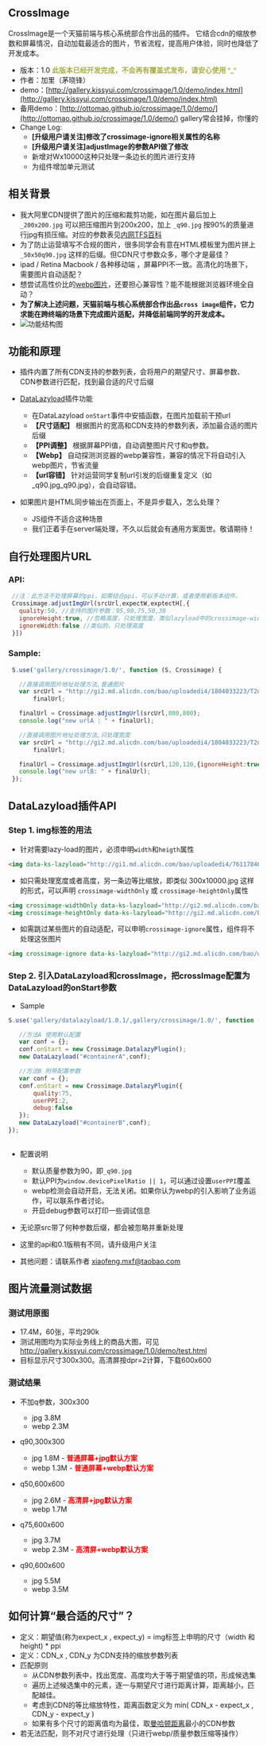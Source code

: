 ## CrossImage

CrossImage是一个天猫前端与核心系统部合作出品的插件。
它结合cdn的缩放参数和屏幕情况，自动加载最适合的图片，节省流程，提高用户体验，同时也降低了开发成本。

* 版本：1.0 <strong style="color:#A8AD42;">此版本已经开发完成，不会再有覆盖式发布，请安心使用 ^_^</strong>
* 作者：加里（茅晓锋）
* demo：[http://gallery.kissyui.com/crossimage/1.0/demo/index.html](http://gallery.kissyui.com/crossimage/1.0/demo/index.html)
* 备用demo：[http://ottomao.github.io/crossimage/1.0/demo/](http://ottomao.github.io/crossimage/1.0/demo/) gallery常会挂掉，你懂的
* Change Log:
  * **[升级用户请关注]修改了crossimage-ignore相关属性的名称**
  * **[升级用户请关注]adjustImage的参数API做了修改**
  * 新增对Wx10000这种只处理一条边长的图片进行支持
  * 为组件增加单元测试 


## 相关背景

   * 我大阿里CDN提供了图片的压缩和裁剪功能，如在图片最后加上 ```_200x200.jpg``` 可以把压缩图片到200x200，加上 ```_q90.jpg``` 按90%的质量进行jpg有损压缩。对应的参数表见[内网TFS百科](http://baike.corp.taobao.com/index.php/CS_RD/tfs/http_server#.E5.B0.BA.E5.AF.B8.E7.94.B3.E8.AF.B7.E6.B5.81.E7.A8.8B)
   * 为了防止运营填写不合规的图片，很多同学会有意在HTML模板里为图片拼上 ```_50x50q90.jpg``` 这样的后缀。但CDN尺寸参数众多，哪个才是最佳？
   * ipad / Retina Macbook / 各种移动端 ，屏幕PPI不一致。高清化的场景下，需要图片自动适配？
   * 想尝试高性价比的[webp图片](https://developers.google.com/speed/webp/)，还要担心兼容性？能不能根据浏览器环境全自动？
   * **为了解决上述问题，天猫前端与核心系统部合作出品```cross image```组件，它力求能在跨终端的场景下完成图片适配，并降低前端同学的开发成本。**
   * ![功能结构图](http://gtms01.alicdn.com/tps/i1/T14TEnFKxbXXaJE4Yg-1027-382.png_720x720.jpg)
   
## 功能和原理

   * 插件内置了所有CDN支持的参数列表，会将用户的期望尺寸、屏幕参数、CDN参数进行匹配，找到最合适的尺寸后缀

   * [DataLazyload](http://gallery.kissyui.com/datalazyload/1.0.1/guide/index.html)插件功能
     * 在DataLazyload ```onStart```事件中安插函数，在图片加载前干预url
     * **【尺寸适配】** 根据图片的宽高和CDN支持的参数列表，添加最合适的图片后缀
     * **【PPI调整】** 根据屏幕PPI值，自动调整图片尺寸和q参数。
     * **【Webp】** 自动探测浏览器的webp兼容性，兼容的情况下将自动引入webp图片，节省流量
     * **【url容错】** 针对运营同学复制url引发的后缀重复定义（如 _q90.jpg_q90.jpg），会自动容错。

   * 如果图片是HTML同步输出在页面上，不是异步载入，怎么处理？
     * JS组件不适合这种场景
     * 我们正着手在server端处理，不久以后就会有通用方案面世。敬请期待！


## 自行处理图片URL
### API:

  ```javascript
   //注：此方法不处理屏幕的ppi，如需结合ppi，可以手动计算，或者使用新版本组件。
   Crossimage.adjustImgUrl(srcUrl,expectW,exptectH[,{
     quality:50, //支持的图片参数：95,90,75,50,30
     ignoreHeight:true, //忽略高度，只处理宽度，类似lazyload中的crossimage-widthOnly
     ignoreWidth:false //类似的，只处理高度
   }])
  ```
  
###  Sample:

  ```javascript
   S.use('gallery/crossimage/1.0/', function (S, Crossimage) {

     //直接调用图片地址处理方法,普通图片
     var srcUrl = "http://gi2.md.alicdn.com/bao/uploadedi4/1804033223/T2nFegXFVaXXXXXXXX_!!1804033223.jpg",
         finalUrl;

     finalUrl = Crossimage.adjustImgUrl(srcUrl,800,800);
     console.log("new urlA : " + finalUrl);

     //直接调用图片地址处理方法,只处理宽度
     var srcUrl = "http://gi2.md.alicdn.com/bao/uploadedi4/1804033223/T2nFegXFVaXXXXXXXX_!!1804033223.jpg",
         finalUrl;

     finalUrl = Crossimage.adjustImgUrl(srcUrl,120,120,{ignoreHeight:true,quality:50});
     console.log("new urlB: " + finalUrl); 
   });
  ```

## DataLazyload插件API
### Step 1. img标签的用法

   * 针对需要lazy-load的图片，必须申明```width```和```heigth```属性
   
   ```html
   <img data-ks-lazyload="http://gi1.md.alicdn.com/bao/uploadedi4/761178460/T21k.JXqdaXXXXXXXX_!!761178460.jpg" width="150" height="150" />      
   ```

   * 如只需处理宽度或者高度，另一条边等比缩放，即类似 300x10000.jpg 这样的形式，可以声明 ```crossimage-widthOnly``` 或 ```crossimage-heightOnly```属性

   ```html
   <img crossimage-widthOnly data-ks-lazyload="http://gi2.md.alicdn.com/bao/uploadedi4/1804033223/T2nFegXFVaXXXXXXXX_!!1804033223.jpg" width="150"alt="测试图片"/>
   <img crossimage-heightOnly data-ks-lazyload="http://gi2.md.alicdn.com/bao/uploadedi4/1804033223/T2nFegXFVaXXXXXXXX_!!1804033223.jpg" height="150" alt="测试图片"/>
   ```

   * 如需跳过某些图片的自动适配，可以申明```crossimage-ignore```属性，组件将不处理这张图片
   ```html
   <img crossimage-ignore data-ks-lazyload="http://gi2.md.alicdn.com/bao/uploadedi4/1804033223/T2nFegXFVaXXXXXXXX_!!1804033223.jpg" width="150" height="150" alt="测试图片"/>
   ```

### Step 2. 引入DataLazyload和crossImage，把crossImage配置为DataLazyload的onStart参数
   * Sample

   ```javascript
   S.use('gallery/datalazyload/1.0.1/,gallery/crossimage/1.0/', function (S,DataLazyload, Crossimage) {

      //方法A 使用默认配置
      var conf = {};
      conf.onStart = new Crossimage.DatalazyPlugin();
      new DataLazyload("#containerA",conf);

      //方法B 附带配置参数
      var conf = {};
      conf.onStart = new Crossimage.DatalazyPlugin({
          quality:75,
          userPPI:2,
          debug:false
      });
      new DataLazyload("#containerB",conf);
   });
    
   ```

   * 配置说明
     * 默认质量参数为90，即```_q90.jpg```
     * 默认PPI为```window.devicePixelRatio || 1```，可以通过设置```userPPI```覆盖
     * webp检测会自动开启，无法关闭。如果你认为webp的引入影响了业务运作，可以联系作者讨论。
     * 开启debug参数可以打印一些调试信息

   * 无论原src带了何种参数后缀，都会被忽略并重新处理
   * 这里的api和0.1版稍有不同，请升级用户关注
   * 其他问题：请联系作者 xiaofeng.mxf@taobao.com

 
## 图片流量测试数据

### 测试用原图
  
* 17.4M，60张，平均290k
* 测试用图均为实际业务线上的商品大图，可见 http://gallery.kissyui.com/crossimage/1.0/demo/test.html
* 目标显示尺寸300x300。高清屏按dpr=2计算，下载600x600

### 测试结果
* 不加q参数，300x300
  * jpg 3.8M
  * webp 2.3M

* q90,300x300 
  * jpg 1.8M - <strong style="color:red">普通屏幕+jpg默认方案</strong>
  * webp 1.3M - <strong style="color:red">普通屏幕+webp默认方案</strong>

* q50,600x600
  * jpg 2.6M - <strong style="color:red">高清屏+jpg默认方案</strong>
  * webp 1.7M

* q75,600x600
  * jpg 3.7M
  * webp 2.3M - <strong style="color:red">高清屏+webp默认方案</strong>

* q90,600x600
  * jpg 5.5M
  * webp 3.5M


## 如何计算“最合适的尺寸”？
 * 定义：期望值(称为expect_x , expect_y) = img标签上申明的尺寸（width 和 height) * ppi
 * 定义：CDN_x , CDN_y 为CDN支持的缩放参数列表
 * 匹配原则
   * 从CDN参数列表中，找出宽度、高度均大于等于期望值的项，形成候选集
   * 遍历上述候选集中的元素，逐一与期望尺寸进行距离计算，距离越小，匹配越佳。
   * 考虑到CDN的等比缩放特性，距离函数定义为 min( CDN_x - expect_x , CDN_y - expect_y )
   * 如果有多个尺寸的距离值均为最佳，取[曼哈顿距离](http://zh.wikipedia.org/zh/%E6%9B%BC%E5%93%88%E9%A0%93%E8%B7%9D%E9%9B%A2)最小的CDN参数
 * 若无法匹配，则不对尺寸进行处理（只进行webp/质量参数压缩等操作）
